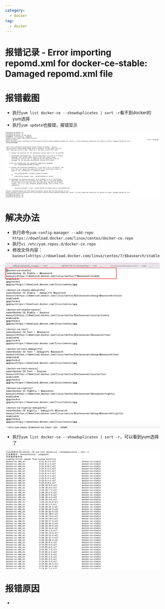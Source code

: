 ```yaml
---
category:
  - docker
tag:
  - docker
---
```

# 报错记录 - Error importing repomd.xml for docker-ce-stable: Damaged repomd.xml file

# 报错截图

- 执行`yum list docker-ce --showduplicates | sort -r`看不到docker的yum选择
- 执行`yum update`也报错，报错显示

![image-20230610131802301](./images/image-20230610131802301.png)

# 解决办法

- 执行命令`yum-config-manager --add-repo https://download.docker.com/linux/centos/docker-ce.repo`
- 执行`vi /etc/yum.repos.d/docker-ce.repo`
- 修改文件内容：`baseurl=https://download.docker.com/linux/centos/7/$basearch/stable `

![image-20230610131618596](./images/image-20230610131618596.png)

- 执行`yum list docker-ce --showduplicates | sort -r`，可以看到yum选择了

![image-20230610131707051](./images/image-20230610131707051.png)

# 报错原因

- 